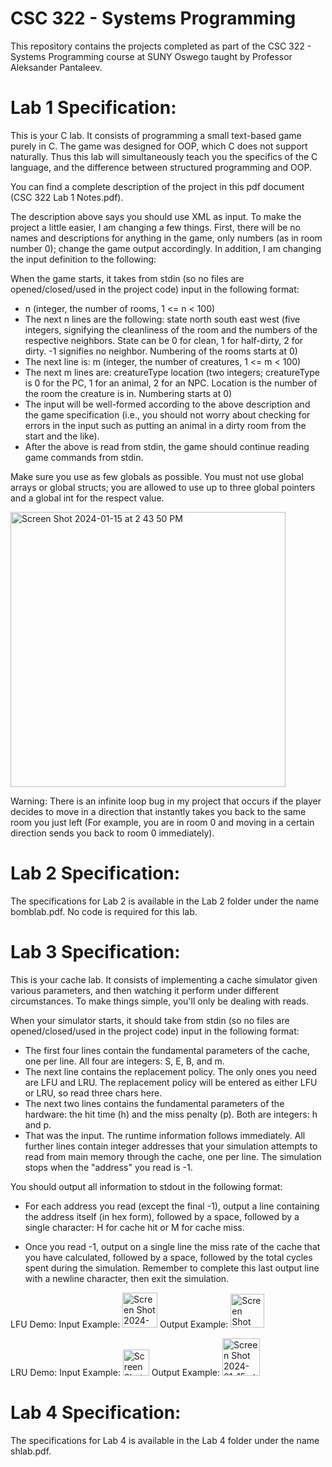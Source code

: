 # CSC 322 - Systems Programming
This repository contains the projects completed as part of the CSC 322 - Systems Programming course at SUNY Oswego taught by Professor Aleksander Pantaleev.

# Lab 1 Specification:
This is your C lab. It consists of programming a small text-based game purely in C. The game was designed for OOP, which C does not support naturally. Thus this lab will simultaneously teach you the specifics of the C language, and the difference between structured programming and OOP.

You can find a complete description of the project in this pdf document (CSC 322 Lab 1 Notes.pdf).

The description above says you should use XML as input. To make the project a little easier, I am changing a few things. First, there will be no names and descriptions for anything in the game, only numbers (as in room number 0); change the game output accordingly. In addition, I am changing the input definition to the following:

When the game starts, it takes from stdin (so no files are opened/closed/used in the project code) input in the following format:
* n (integer, the number of rooms, 1 <= n < 100)
* The next n lines are the following: state north south east west (five integers, signifying the cleanliness of the room and the numbers of the respective neighbors. State can be 0 for clean, 1 for half-dirty, 2 for dirty. -1 signifies no neighbor. Numbering of the rooms starts at 0)
* The next line is: m (integer, the number of creatures, 1 <= m < 100)
* The next m lines are: creatureType location (two integers; creatureType is 0 for the PC, 1 for an animal, 2 for an NPC. Location is the number of the room the creature is in. Numbering starts at 0)
* The input will be well-formed according to the above description and the game specification (i.e., you should not worry about checking for errors in the input such as putting an animal in a dirty room from the start and the like).
* After the above is read from stdin, the game should continue reading game commands from stdin.

Make sure you use as few globals as possible. You must not use global arrays or global structs; you are allowed to use up to three global pointers and a global int for the respect value.

<img width="440" alt="Screen Shot 2024-01-15 at 2 43 50 PM" src="https://github.com/lljustycell999/CSC322/assets/123667513/1cad3368-27da-4faa-8fd3-9cf01a69771a">

Warning: There is an infinite loop bug in my project that occurs if the player decides to move in a direction that instantly takes you back to the same room you just left (For example, you are in room 0 and moving in a certain direction sends you back to room 0 immediately). 

# Lab 2 Specification:
The specifications for Lab 2 is available in the Lab 2 folder under the name bomblab.pdf. No code is required for this lab.

# Lab 3 Specification:
This is your cache lab. It consists of implementing a cache simulator given various parameters, and then watching it perform under different circumstances. To make things simple, you'll only be dealing with reads.

When your simulator starts, it should take from stdin (so no files are opened/closed/used in the project code) input in the following format:

* The first four lines contain the fundamental parameters of the cache, one per line. All four are integers: S, E, B, and m.
* The next line contains the replacement policy. The only ones you need are LFU and LRU. The replacement policy will be entered as either LFU or LRU, so read three chars here.
* The next two lines contains the fundamental parameters of the hardware: the hit time (h) and the miss penalty (p). Both are integers: h and p.
* That was the input. The runtime information follows immediately. All further lines contain integer addresses that your simulation attempts to read from main memory through the cache, one per line. The simulation stops when the "address" you read is -1.

You should output all information to stdout in the following format:

* For each address you read (except the final -1), output a line containing the address itself (in hex form), followed by a space, followed by a single character: H for cache hit or M for cache miss.

* Once you read -1, output on a single line the miss rate of the cache that you have calculated, followed by a space, followed by the total cycles spent during the simulation. Remember to complete this last output line with a newline character, then exit the simulation.

LFU Demo:
Input Example: <img width="56" alt="Screen Shot 2024-01-15 at 3 23 48 PM" src="https://github.com/lljustycell999/CSC322/assets/123667513/606dc5e4-d47f-4c36-8502-f620e7e132c9">
Output Example: <img width="54" alt="Screen Shot 2024-01-15 at 3 24 40 PM" src="https://github.com/lljustycell999/CSC322/assets/123667513/502fcf92-dc46-42b6-ba23-ff6586018f2d">

LRU Demo:
Input Example: <img width="42" alt="Screen Shot 2024-01-15 at 3 26 34 PM" src="https://github.com/lljustycell999/CSC322/assets/123667513/a1279e25-148c-42b4-9a48-db8ce8cea6ca">
Output Example: <img width="60" alt="Screen Shot 2024-01-15 at 3 26 44 PM" src="https://github.com/lljustycell999/CSC322/assets/123667513/6ec2dd5c-3255-4d93-a0b9-653389c64c3c">

# Lab 4 Specification:
The specifications for Lab 4 is available in the Lab 4 folder under the name shlab.pdf.
